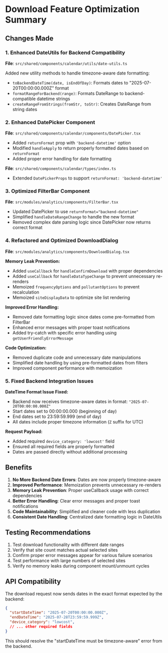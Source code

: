 # Download Feature Optimization Summary

## Changes Made

### 1. Enhanced DateUtils for Backend Compatibility

**File**: `src/shared/components/calendar/utils/date-utils.ts`

Added new utility methods to handle timezone-aware date formatting:

- `toBackendDateTime(date, isEndOfDay)`: Formats dates to "2025-07-20T00:00:00.000Z" format
- `formatRangeForBackend(range)`: Formats DateRange to backend-compatible datetime strings
- `createRangeFromStrings(fromStr, toStr)`: Creates DateRange from string dates

### 2. Enhanced DatePicker Component

**File**: `src/shared/components/calendar/components/DatePicker.tsx`

- Added `returnFormat` prop with `'backend-datetime'` option
- Modified `handleApply` to return properly formatted dates based on `returnFormat`
- Added proper error handling for date formatting

**File**: `src/shared/components/calendar/types/index.ts`

- Extended `DatePickerProps` to support `returnFormat: 'backend-datetime'`

### 3. Optimized FilterBar Component

**File**: `src/modules/analytics/components/FilterBar.tsx`

- Updated DatePicker to use `returnFormat="backend-datetime"`
- Simplified `handleDateRangeChange` to handle the new format
- Removed complex date parsing logic since DatePicker now returns correct format

### 4. Refactored and Optimized DownloadDialog

**File**: `src/modules/analytics/components/DownloadDialog.tsx`

**Memory Leak Prevention:**
- Added `useCallback` for `handleConfirmDownload` with proper dependencies
- Added `useCallback` for `handleDataTypeChange` to prevent unnecessary re-renders
- Memoized `frequencyOptions` and `pollutantOptions` to prevent recalculation
- Memoized `siteDisplayData` to optimize site list rendering

**Improved Error Handling:**
- Removed date formatting logic since dates come pre-formatted from FilterBar
- Enhanced error messages with proper toast notifications
- Added try-catch with specific error handling using `getUserFriendlyErrorMessage`

**Code Optimization:**
- Removed duplicate code and unnecessary date manipulations
- Simplified date handling by using pre-formatted dates from filters
- Improved component performance with memoization

### 5. Fixed Backend Integration Issues

**DateTime Format Issue Fixed:**
- Backend now receives timezone-aware dates in format: `"2025-07-20T00:00:00.000Z"`
- Start dates set to 00:00:00.000 (beginning of day)
- End dates set to 23:59:59.999 (end of day)
- All dates include proper timezone information (`Z` suffix for UTC)

**Request Payload:**
- Added required `device_category: 'lowcost'` field
- Ensured all required fields are properly formatted
- Dates are passed directly without additional processing

## Benefits

1. **No More Backend Date Errors**: Dates are now properly timezone-aware
2. **Improved Performance**: Memoization prevents unnecessary re-renders
3. **Memory Leak Prevention**: Proper useCallback usage with correct dependencies
4. **Better Error Handling**: Clear error messages and proper toast notifications
5. **Code Maintainability**: Simplified and cleaner code with less duplication
6. **Consistent Date Handling**: Centralized date formatting logic in DateUtils

## Testing Recommendations

1. Test download functionality with different date ranges
2. Verify that site count matches actual selected sites
3. Confirm proper error messages appear for various failure scenarios
4. Test performance with large numbers of selected sites
5. Verify no memory leaks during component mount/unmount cycles

## API Compatibility

The download request now sends dates in the exact format expected by the backend:

```json
{
  "startDateTime": "2025-07-20T00:00:00.000Z",
  "endDateTime": "2025-07-28T23:59:59.999Z",
  "device_category": "lowcost",
  // ... other required fields
}
```

This should resolve the "startDateTime must be timezone-aware" error from the backend.